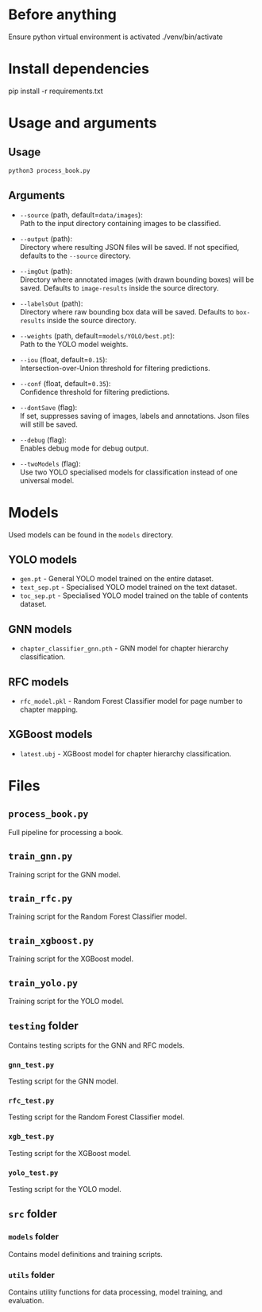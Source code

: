 # Before anything
Ensure python virtual environment is activated
./venv/bin/activate
# Install dependencies
pip install -r requirements.txt
# Usage and arguments
## Usage
```bash
python3 process_book.py
```
## Arguments
- `--source` (path, default=`data/images`):  
  Path to the input directory containing images to be classified.

- `--output` (path):  
  Directory where resulting JSON files will be saved. If not specified, defaults to the `--source` directory.

- `--imgOut` (path):  
  Directory where annotated images (with drawn bounding boxes) will be saved. Defaults to `image-results` inside the source directory.

- `--labelsOut` (path):  
  Directory where raw bounding box data will be saved. Defaults to `box-results` inside the source directory.

- `--weights` (path, default=`models/YOLO/best.pt`):  
  Path to the YOLO model weights.

- `--iou` (float, default=`0.15`):  
  Intersection-over-Union threshold for filtering predictions.

- `--conf` (float, default=`0.35`):  
  Confidence threshold for filtering predictions.

- `--dontSave` (flag):  
  If set, suppresses saving of images, labels and annotations. Json files will still be saved.

- `--debug` (flag):  
  Enables debug mode for debug output.

- `--twoModels` (flag):  
  Use two YOLO specialised models for classification instead of one universal model.

# Models
Used models can be found in the `models` directory.
## YOLO models
- `gen.pt` - General YOLO model trained on the entire dataset.
- `text_sep.pt` - Specialised YOLO model trained on the text dataset.
- `toc_sep.pt` - Specialised YOLO model trained on the table of contents dataset.
## GNN models
- `chapter_classifier_gnn.pth` - GNN model for chapter hierarchy classification.
## RFC models
- `rfc_model.pkl` - Random Forest Classifier model for page number to chapter mapping.
## XGBoost models
- `latest.ubj` - XGBoost model for chapter hierarchy classification.

# Files
## `process_book.py`
Full pipeline for processing a book.
## `train_gnn.py`
Training script for the GNN model.
## `train_rfc.py`
Training script for the Random Forest Classifier model.
## `train_xgboost.py`
Training script for the XGBoost model.
## `train_yolo.py`
Training script for the YOLO model.
## `testing` folder
Contains testing scripts for the GNN and RFC models.
### `gnn_test.py`
Testing script for the GNN model.
### `rfc_test.py`
Testing script for the Random Forest Classifier model.
### `xgb_test.py`
Testing script for the XGBoost model.
### `yolo_test.py`
Testing script for the YOLO model.
## `src` folder
### `models` folder
Contains model definitions and training scripts.
### `utils` folder
Contains utility functions for data processing, model training, and evaluation.

